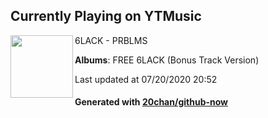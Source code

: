 ## Currently Playing on YTMusic

[<img align="left" width="100" src="https://lh3.googleusercontent.com/u7Oa37M5a5FF0a8TrwdeHfz86G-MPZAM5lPobeDTgia-JCP-Dd7qGCFBCC0l2RJWzv5caTHRhjQ7y-d5">](https://music.youtube.com/channel/UCgerUw6uCKCZIYvD5sz5ZNg)

6LACK - PRBLMS

**Albums**: FREE 6LACK (Bonus Track Version)

Last updated at 07/20/2020 20:52

#### Generated with [20chan/github-now](https://github.com/20chan/github-now)


<!--
**20chan/20chan** is a ✨ _special_ ✨ repository because its `README.md` (this file) appears on your GitHub profile.

Here are some ideas to get you started:

- 🔭 I’m currently working on ...
- 🌱 I’m currently learning ...
- 👯 I’m looking to collaborate on ...
- 🤔 I’m looking for help with ...
- 💬 Ask me about ...
- 📫 How to reach me: ...
- 😄 Pronouns: ...
- ⚡ Fun fact: ...
-->
